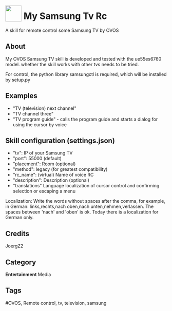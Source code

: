 # <img src="https://raw.githack.com/FortAwesome/Font-Awesome/master/svgs/solid/robot.svg" card_color="#22A7F0" width="50" height="50" style="vertical-align:bottom"/> My Samsung Tv Rc
A skill for remote control some Samsung TV by OVOS

## About
My OVOS Samsung TV skill is developed and tested with the ue55es6760 model. whether the skill works with other tvs needs to be tried.

For control, the python library samsungctl is required, which will be installed by setup.py

## Examples
* "TV (television) next channel"
* "TV channel three"
* "TV program guide" - calls the program guide and starts a dialog for using the cursor by voice

## Skill configuration (settings.json)
* "tv": IP of your Samsung TV
* "port": 55000 (default)
* "placement": Room  (optional)
* "method": legacy (for greatest compatibility)
* "rc_name": (virtual) Name of voice RC
* "description": Description (optional)
* "translations" Language localization of cursor control and confirming selection or escaping a menu

Localization: Write the words without spaces after the comma, for example, in German: links,rechts,nach oben,nach unten,nehmen,verlassen. The spaces between 'nach' and 'oben' is ok. Today there is a localization for German only.

## Credits
JoergZ2

## Category
**Entertainment**
Media

## Tags
#OVOS, Remote control, tv, television, samsung
